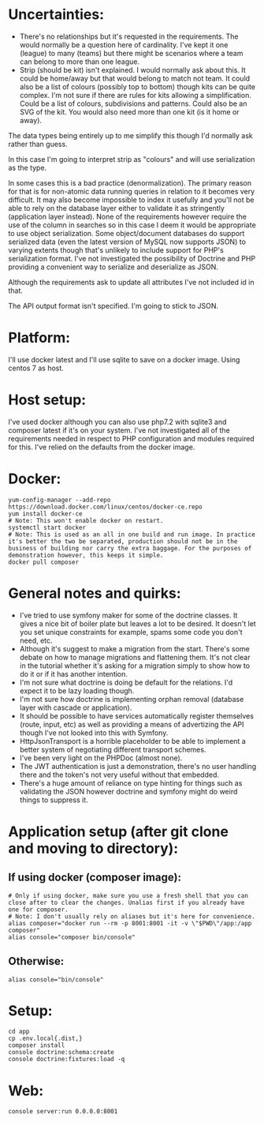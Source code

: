 # Uncertainties:

* There's no relationships but it's requested in the requirements. The would normally be a question here of cardinality. I've kept it one (league) to many (teams) but there might be scenarios where a team can belong to more than one league.
* Strip (should be kit) isn't explained. I would normally ask about this. It could be home/away but that would belong to match not team. It could also be a list of colours (possibly top to bottom) though kits can be quite complex. I'm not sure if there are rules for kits allowing a simplification. Could be a list of colours, subdivisions and patterns. Could also be an SVG of the kit. You would also need more than one kit (is it home or away).

The data types being entirely up to me simplify this though I'd normally ask rather than guess.

In this case I'm going to interpret strip as "colours" and will use serialization as the type.

In some cases this is a bad practice (denormalization). The primary reason for that is for non-atomic data running queries in relation to it becomes very difficult. It may also become impossible to index it usefully and you'll not be able to rely on the database layer either to validate it as stringently (application layer instead).
None of the requirements however require the use of the column in searches so in this case I deem it would be appropriate to use object serialization. 
Some object/document databases do support serialized data (even the latest version of MySQL now supports JSON) to varying extents though that's unlikely to include support for PHP's serialization format.
I've not investigated the possibility of Doctrine and PHP providing a convenient way to serialize and deserialize as JSON.

Although the requirements ask to update all attributes I've not included id in that.

The API output format isn't specified. I'm going to stick to JSON.

# Platform:

I'll use docker latest and I'll use sqlite to save on a docker image. Using centos 7 as host.

# Host setup:

I've used docker although you can also use php7.2 with sqlite3 and composer latest if it's on your system.
I've not investigated all of the requirements needed in respect to PHP configuration and modules required for this.
I've relied on the defaults from the docker image.

# Docker:

```
yum-config-manager --add-repo https://download.docker.com/linux/centos/docker-ce.repo
yum install docker-ce
# Note: This won't enable docker on restart.
systemctl start docker
# Note: This is used as an all in one build and run image. In practice it's better the two be separated, production should not be in the business of building nor carry the extra baggage. For the purposes of demonstration however, this keeps it simple.
docker pull composer
```

# General notes and quirks:

* I've tried to use symfony maker for some of the doctrine classes. It gives a nice bit of boiler plate but leaves a lot to be desired. It doesn't let you set unique constraints for example, spams some code you don't need, etc.
* Although it's suggest to make a migration from the start. There's some debate on how to manage migrations and flattening them. It's not clear in the tutorial whether it's asking for a migration simply to show how to do it or if it has another intention.
* I'm not sure what doctrine is doing be default for the relations. I'd expect it to be lazy loading though.
* I'm not sure how doctrine is implementing orphan removal (database layer with cascade or application).
* It should be possible to have services automatically register themselves (route, input, etc) as well as providing a means of advertizing the API though I've not looked into this with Symfony.
* HttpJsonTransport is a horrible placeholder to be able to implement a better system of negotiating different transport schemes.
* I've been very light on the PHPDoc (almost none).
* The JWT authentication is just a demonstration, there's no user handling there and the token's not very useful without that embedded.
* There's a huge amount of reliance on type hinting for things such as validating the JSON however doctrine and symfony might do weird things to suppress it.

# Application setup (after git clone and moving to directory):

## If using docker (composer image):

```
# Only if using docker, make sure you use a fresh shell that you can close after to clear the changes. Unalias first if you already have one for composer.
# Note: I don't usually rely on aliases but it's here for convenience.
alias composer="docker run --rm -p 8001:8001 -it -v \"$PWD\"/app:/app composer"
alias console="composer bin/console"
```

## Otherwise:

```alias console="bin/console"```

# Setup:

```
cd app
cp .env.local{.dist,}
composer install
console doctrine:schema:create
console doctrine:fixtures:load -q
```

# Web:

```console server:run 0.0.0.0:8001```
